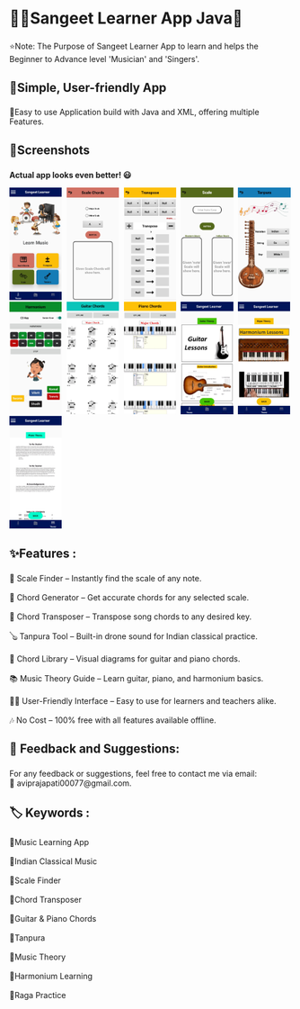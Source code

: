 <h1 align="left">🎵🎺Sangeet Learner App Java🎹</h1>

###

<p align="left">⭐Note:  The Purpose of Sangeet Learner App to learn and helps the Beginner to Advance level 'Musician' and 'Singers'.</p>

###

<h2 align="left">📱Simple, User-friendly App</h2>

###

<p align="left">📲Easy to use Application build with Java and XML, offering multiple Features.</p>

###

<h2 align="left">📸Screenshots</h2>

###
**Actual app looks even better! 😃**

<kbd>
  <img height="200" src="https://github.com/avi-prajapati/Sangeet-Learner-App/blob/master/1.jpg?raw=true">
  <img height="200" src="https://github.com/avi-prajapati/Sangeet-Learner-App/blob/master/2.jpg?raw=true">
  <img height="200" src="https://github.com/avi-prajapati/Sangeet-Learner-App/blob/master/3.jpg?raw=true">
  <img height="200" src="https://github.com/avi-prajapati/Sangeet-Learner-App/blob/master/4.jpg?raw=true">
  <img height="200" src="https://github.com/avi-prajapati/Sangeet-Learner-App/blob/master/5.jpg?raw=true">
  <img height="200" src="https://github.com/avi-prajapati/Sangeet-Learner-App/blob/master/6.jpg?raw=true">
  <img height="200" src="https://github.com/avi-prajapati/Sangeet-Learner-App/blob/master/7.jpg?raw=true">
  <img height="200" src="https://github.com/avi-prajapati/Sangeet-Learner-App/blob/master/8.jpg?raw=true">
  <img height="200" src="https://github.com/avi-prajapati/Sangeet-Learner-App/blob/master/9.jpg?raw=true">
  <img height="200" src="https://github.com/avi-prajapati/Sangeet-Learner-App/blob/master/10.jpg?raw=true">
  <img height="200" src="https://github.com/avi-prajapati/Sangeet-Learner-App/blob/master/11.jpg?raw=true"/>
</kbd>

###

<h2 align="left">✨Features :</h2>

###

<p align="left">🎼 Scale Finder – Instantly find the scale of any note.<br><br>🎸 Chord Generator – Get accurate chords for any selected scale.<br><br>🔄 Chord Transposer – Transpose song chords to any desired key.<br><br>🪕 Tanpura Tool – Built-in drone sound for Indian classical practice.<br><br>🎹 Chord Library – Visual diagrams for guitar and piano chords.<br><br>📚 Music Theory Guide – Learn guitar, piano, and harmonium basics.<br><br>👩‍🏫 User-Friendly Interface – Easy to use for learners and teachers alike.<br><br>🎶 No Cost – 100% free with all features available offline.</p>

###

<h2 align="left">💬 Feedback and Suggestions:</h2>

###

<p align="left">For any feedback or suggestions, feel free to contact me via email:<br>📧 aviprajapati00077@gmail.com.</p>

###

<h2 align="left">🏷️ Keywords :</h2>

###

<p align="left">🔸Music Learning App<br><br>🔸Indian Classical Music<br><br>🔸Scale Finder<br><br>🔸Chord Transposer<br><br>🔸Guitar & Piano Chords<br><br>🔸Tanpura<br><br>🔸Music Theory<br><br>🔸Harmonium Learning<br><br>🔸Raga Practice</p>

###
